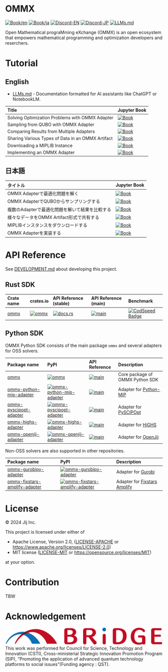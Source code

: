 # OMMX

[![Book/en](https://img.shields.io/badge/Book-English-blue)](https://jij-inc.github.io/ommx/en)
[![Book/ja](https://img.shields.io/badge/Book-日本語-blue)](https://jij-inc.github.io/ommx/ja)
[![Discord-EN](https://img.shields.io/badge/Discord-English-default?logo=Discord)](https://discord.gg/aGfCmnJp)
[![Discord-JP](https://img.shields.io/badge/Discord-日本語-default?logo=Discord)](https://discord.gg/ckAgHqE3)
[![LLMs.md](https://img.shields.io/badge/LLMs.md-AI_Documentation-green)](https://raw.githubusercontent.com/Jij-Inc/ommx/refs/heads/main/LLMs.md)

Open Mathematical prograMming eXchange (OMMX) is an open ecosystem that empowers mathematical programming and optimization developers and reserchers.

# Tutorial

## English

- [LLMs.md](https://raw.githubusercontent.com/Jij-Inc/ommx/refs/heads/main/LLMs.md) - Documentation formatted for AI assistants like ChatGPT or NotebookLM.

| Title | Jupyter Book |
|:------|:-------------|
| Solving Optimization Problems with OMMX Adapter | [![Book](https://img.shields.io/badge/Book-English-blue)](https://jij-inc.github.io/ommx/en/tutorial/solve_with_ommx_adapter.html) |
| Sampling from QUBO with OMMX Adapter | [![Book](https://img.shields.io/badge/Book-English-blue)](https://jij-inc.github.io/ommx/en/tutorial/tsp_sampling_with_openjij_adapter.html) |
| Comparing Results from Multiple Adapters | [![Book](https://img.shields.io/badge/Book-English-blue)](https://jij-inc.github.io/ommx/en/tutorial/switching_adapters.html) |
| Sharing Various Types of Data in an OMMX Artifact | [![Book](https://img.shields.io/badge/Book-English-blue)](https://jij-inc.github.io/ommx/en/tutorial/share_in_ommx_artifact.html) |
| Downloading a MIPLIB Instance | [![Book](https://img.shields.io/badge/Book-English-blue)](https://jij-inc.github.io/ommx/en/tutorial/download_miplib_instance.html) |
| Implementing an OMMX Adapter | [![Book](https://img.shields.io/badge/Book-English-blue)](https://jij-inc.github.io/ommx/en/tutorial/implement_adapter.html) |

## 日本語

| タイトル | Jupyter Book |
|:------|:-------------|
| OMMX Adapterで最適化問題を解く | [![Book](https://img.shields.io/badge/Book-日本語-blue)](https://jij-inc.github.io/ommx/ja/tutorial/solve_with_ommx_adapter.html) |
| OMMX AdapterでQUBOからサンプリングする | [![Book](https://img.shields.io/badge/Book-日本語-blue)](https://jij-inc.github.io/ommx/ja/tutorial/tsp_sampling_with_openjij_adapter.html) |
| 複数のAdapterで最適化問題を解いて結果を比較する | [![Book](https://img.shields.io/badge/Book-日本語-blue)](https://jij-inc.github.io/ommx/ja/tutorial/switching_adapters.html) |
| 様々なデータをOMMX Artifact形式で共有する | [![Book](https://img.shields.io/badge/Book-日本語-blue)](https://jij-inc.github.io/ommx/ja/tutorial/share_in_ommx_artifact.html) |
| MIPLIBインスタンスをダウンロードする | [![Book](https://img.shields.io/badge/Book-日本語-blue)](https://jij-inc.github.io/ommx/ja/tutorial/download_miplib_instance.html) |
| OMMX Adapterを実装する | [![Book](https://img.shields.io/badge/Book-日本語-blue)](https://jij-inc.github.io/ommx/ja/tutorial/implement_adapter.html) |

# API Reference

See [DEVELOPMENT.md](./DEVELOPMENT.md) about developing this project.

## Rust SDK

| Crate name | crates.io | API Reference (stable) | API Reference (main) | Benchmark |
|:----|:----|:----|:----|:----|
| [ommx](./rust/ommx/) | [![ommx](https://img.shields.io/crates/v/ommx)](https://crates.io/crates/ommx) | [![docs.rs](https://docs.rs/ommx/badge.svg)](https://docs.rs/ommx) | [![main](https://img.shields.io/badge/docs-main-blue)](https://jij-inc.github.io/ommx/rust/ommx/index.html) | [![CodSpeed Badge](https://img.shields.io/endpoint?url=https://codspeed.io/badge.json)](https://codspeed.io/Jij-Inc/ommx) |

## Python SDK

OMMX Python SDK consists of the main package `ommx` and several adapters for OSS solvers.

| Package name | PyPI | API Reference | Description |
|:--- |:--- |:--- |:--- |
| [ommx](./python/ommx) | [![ommx](https://img.shields.io/pypi/v/ommx)](https://pypi.org/project/ommx/) | [![main](https://img.shields.io/badge/API_Reference-main-blue)](https://jij-inc.github.io/ommx/python/ommx/autoapi/index.html) | Core package of OMMX Python SDK |
| [ommx-python-mip-adapter](./python/ommx-python-mip-adapter/) | [![ommx-python-mip-adapter](https://img.shields.io/pypi/v/ommx-python-mip-adapter)](https://pypi.org/project/ommx-python-mip-adapter/) | [![main](https://img.shields.io/badge/API_Reference-main-blue)](https://jij-inc.github.io/ommx/python/ommx/autoapi/ommx_python_mip_adapter/index.html)| Adapter for [Python-MIP](https://www.python-mip.com/) |
| [ommx-pyscipopt-adapter](./python/ommx-pyscipopt-adapter/) | [![ommx-pyscipopt-adapter](https://img.shields.io/pypi/v/ommx-pyscipopt-adapter)](https://pypi.org/project/ommx-pyscipopt-adapter/) | [![main](https://img.shields.io/badge/API_Reference-main-blue)](https://jij-inc.github.io/ommx/python/ommx/autoapi/ommx_pyscipopt_adapter/index.html) | Adapter for [PySCIPOpt](https://github.com/scipopt/PySCIPOpt)
| [ommx-highs-adapter](./python/ommx-highs-adapter/) | [![ommx-highs-adapter](https://img.shields.io/pypi/v/ommx-highs-adapter)](https://pypi.org/project/ommx-highs-adapter/) | [![main](https://img.shields.io/badge/API_Reference-main-blue)](https://jij-inc.github.io/ommx/python/ommx/autoapi/ommx_highs_adapter/index.html) | Adapter for [HiGHS](https://github.com/ERGO-Code/HiGHS)
| [ommx-openjij-adapter](./python/ommx-openjij-adapter/) | [![ommx-openjij-adapter](https://img.shields.io/pypi/v/ommx-openjij-adapter)](https://pypi.org/project/ommx-openjij-adapter/) | [![main](https://img.shields.io/badge/API_Reference-main-blue)](https://jij-inc.github.io/ommx/python/ommx/autoapi/ommx_openjij_adapter/index.html) | Adapter for [OpenJij](https://github.com/OpenJij/OpenJij)

Non-OSS solvers are also supported in other repositories.

| Package name | PyPI | Description |
|:--- |:--- |:--- |
| [ommx-gurobipy-adapter](https://github.com/Jij-Inc/ommx-gurobipy-adapter) | [![ommx-gurobipy-adapter](https://img.shields.io/pypi/v/ommx-gurobipy-adapter)](https://pypi.org/project/ommx-gurobipy-adapter/) | Adapter for [Gurobi](https://www.gurobi.com/) |
| [ommx-fixstars-amplify-adapter](https://github.com/Jij-Inc/ommx-fixstars-amplify-adapter) | [![ommx-fixstars-amplify-adapter](https://img.shields.io/pypi/v/ommx-fixstars-amplify-adapter)](https://pypi.org/project/ommx-fixstars-amplify-adapter/) | Adapter for [Fixstars Amplify](https://amplify.fixstars.com/ja/docs/amplify/v1/index.html#) |

# License
© 2024 Jij Inc.

This project is licensed under either of

- Apache License, Version 2.0, ([LICENSE-APACHE](LICENSE-APACHE) or <https://www.apache.org/licenses/LICENSE-2.0>)
- MIT license ([LICENSE-MIT](LICENSE-MIT) or <https://opensource.org/licenses/MIT>)

at your option.

# Contribution
TBW

# Acknowledgement
![BRIDGE](./BRIDGE.png)
This work was performed for Council for Science, Technology and Innovation (CSTI), Cross-ministerial Strategic Innovation Promotion Program (SIP), “Promoting the application of advanced quantum technology platforms to social issues”(Funding agency : QST).
